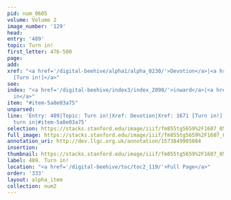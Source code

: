 ```yaml
---
pid: num_0605
volume: Volume 2
image_number: '129'
head: 
entry: '489'
topic: Turn in!
first_letter: 476-500
page: 
add: 
xref: "<a href='/digital-beehive/alpha1/alpha_0230/'>Devotion</a>|<a href='/digital-beehive/toc/toc2_329/'>1671
  [Turn in!]</a>"
see: 
index: "<a href='/digital-beehive/index3/index_2098/'>inward</a>|<a href='/digital-beehive/index5/index_4268/'>turn
  in</a>"
item: "#item-5a8e03a75"
unparsed: 
line: 'Entry: 489|Topic: Turn in!|Xref: Devotion|Xref: 1671 [Turn in!]|Index: inward|Index:
  turn in|#item-5a8e03a75'
selection: https://stacks.stanford.edu/image/iiif/fm855tg5659%2F1607_0596/352,245,2973,473/full/0/default.jpg
full_image: https://stacks.stanford.edu/image/iiif/fm855tg5659%2F1607_0596/full/full/0/default.jpg
annotation_uri: http://dev.llgc.org.uk/annotation/1573849905084
insertion: 
thumbnail: https://stacks.stanford.edu/image/iiif/fm855tg5659%2F1607_0596/352,245,600,180/250,/0/default.jpg
label: 489. Turn in!
location: "<a href='/digital-beehive/toc/toc2_119/'>Full Page</a>"
order: '333'
layout: alpha_item
collection: num2
---
```

